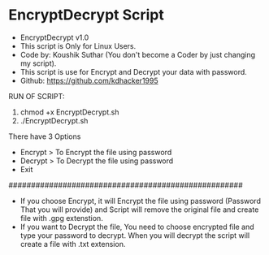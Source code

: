 # EncryptDecrypt Script
- EncryptDecrypt v1.0
- This script is Only for Linux Users.
- Code by: Koushik Suthar (You don't become a Coder by just changing my script).
- This script is use for Encrypt and Decrypt your data with password.
- Github: https://github.com/kdhacker1995

RUN OF SCRIPT:
  1)  chmod +x EncryptDecrypt.sh
  2)  ./EncryptDecrypt.sh

There have 3 Options 
  - Encrypt > To Encrypt the file using password
  - Decrypt > To Decrypt the file using password
  - Exit
 
 ####################################################

- If you choose Encrypt, it will Encrypt the file using password (Password That you will provide) and Script will remove the original file and create file with .gpg extenstion.
- If you want to Decrypt the file, You need to choose encrypted file and type your password to decrypt. When you will decrypt the script will create a file with .txt extension.
